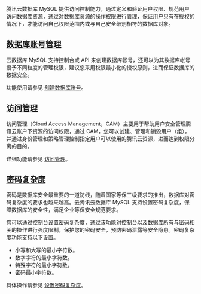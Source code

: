 腾讯云数据库 MySQL 提供访问控制能力，通过定义和验证用户权限、规范用户访问数据库资源，通过对数据库资源的操作权限进行管理，保证用户只有在授权的情况下，才能访问自己权限范围内或与自己安全级别相符的数据库对象。

## [数据库账号管理](id:SJKZHGL)
云数据库 MySQL 支持控制台或 API 来创建数据库帐号，还可以为其数据库帐号授予不同粒度的管理权限，建议您采用权限最小化的授权原则，进而保证数据库的数据安全。

功能使用请参见 [创建数据库账号](https://cloud.tencent.com/document/product/236/35794)。

## [访问管理](id:FWGL)
访问管理（Cloud Access Management，CAM）主要用于帮助用户安全管理腾讯云账户下资源的访问权限，通过 CAM，您可以创建、管理和销毁用户（组），并通过身份管理和策略管理控制指定用户可以使用的腾讯云资源，进而达到权限分离的目的。

详细功能请参见 [访问管理](https://cloud.tencent.com/document/product/598/10583)。

## [密码复杂度](id:MMFZD)
密码是数据库安全最重要的一道防线，随着国家等保三级要求的推出，数据库对密码复杂度的要求也越来越高。云腾讯云数据库 MySQL 支持设置密码复杂度，保障数据库的安全性，满足企业等保安全规范要求。

您可以通过控制台设置密码复杂度，通过该功能对控制台以及数据库所有与密码相关的操作进行强度限制，保护您的密码安全，预防密码泄露等安全隐患。密码复杂度功能支持以下设置。
- 小写和大写的最小字符数。
- 数字字符的最小字符数。
- 特殊字符的最小字符数。
- 密码最小字符数。

具体操作请参见 [设置密码复杂度](https://cloud.tencent.com/document/product/236/77620)。
